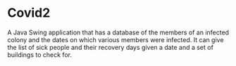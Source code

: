 # Covid2
A Java Swing application that has a database of the members of an infected colony and the dates on which various members were infected. It can give the list of sick people and their recovery days given a date and a set of buildings to check for.
